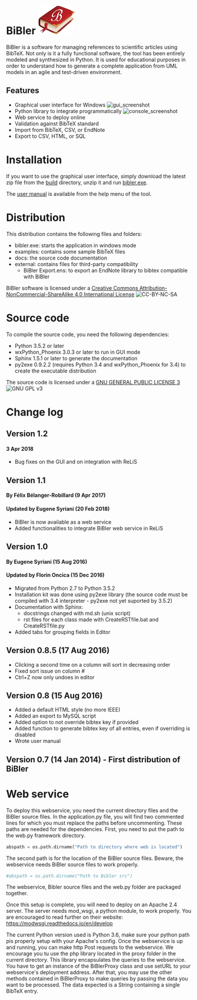 # BiBler ![logo](https://raw.githubusercontent.com/esyriani/bibler/master/src/bibler/utils/resources/bibler.png)
BiBler is a software for managing references to scientific articles using BibTeX. Not only is it a fully functional software, the tool has been entirely modeled and synthesized in Python. It is used for educational purposes in order to understand how to generate a complete application from UML models in an agile and test-driven environment.

## Features

- Graphical user interface for Windows
![gui_screenshot](https://a.fsdn.com/con/app/proj/bibler/screenshots/screenshot.png/1)
- Python library to integrate programmatically
![console_screenshot](https://a.fsdn.com/con/app/proj/bibler/screenshots/library.png/1)
- Web service to deploy online
- Validation against BibTeX standard
- Import from BibTeX, CSV, or EndNote
- Export to CSV, HTML, or SQL

# Installation
If you want to use the graphical user interface, simply download the latest zip file from the [build](build) directory, unzip it and run [bibler.exe](build/BiBler/bibler.exe).

The [user manual](build/BiBler/utils/resources/manual.md) is available from the help menu of the tool.


# Distribution
This distribution contains the following files and folders:
- bibler.exe: starts the application in windows mode
- examples: contains some sample BibTeX files
- docs: the source code documentation
- external: contains files for third-party compatibility
    - BiBler Export.ens: to export an EndNote library to bibtex compatible with BiBler

BiBler software is licensed under a [Creative Commons Attribution-NonCommercial-ShareAlike 4.0 International License](http://creativecommons.org/licenses/by-nc-sa/4.0)
![CC-BY-NC-SA](https://i.creativecommons.org/l/by-nc-sa/4.0/88x31.png)

# Source code
To compile the source code, you need the following dependencies:
- Python 3.5.2 or later
- wxPython_Phoenix 3.0.3 or later to run in GUI mode
- Sphinx 1.5.1 or later to generate the documentation
- py2exe 0.9.2.2 (requires Python 3.4 and wxPython_Phoenix for 3.4) to create the executable distribution

The source code is licensed under a [GNU GENERAL PUBLIC LICENSE 3](https://www.gnu.org/copyleft/gpl.html) ![GNU GPL v3](https://img.shields.io/badge/license-GPLv3-blue.svg)

# Change log
## Version 1.2
#### 3 Apr 2018
- Bug fixes on the GUI and on integration with ReLiS

## Version 1.1
#### By Félix Bélanger-Robillard (9 Apr 2017)
#### Updated by Eugene Syriani (20 Feb 2018)
- BiBler is now available as a web service
- Added functionalities to integrate BiBler web service in ReLiS

## Version 1.0
#### By Eugene Syriani (15 Aug 2016)
#### Updated by Florin Oncica (15 Dec 2016)
- Migrated from Python 2.7 to Python 3.5.2
- Installation kit was done using py2exe library (the source code must be compiled with 3.4 interpreter - py2exe not yet suported by 3.5.2)
- Documentation with Sphinx:
   - docstrings changed with md.sh (unix script)
   - rst files for each class made with CreateRSTfile.bat and CreateRSTfile.py
- Added tabs for grouping fields in Editor

## Version 0.8.5 (17 Aug 2016)
- Clicking a second time on a column will sort in decreasing order
- Fixed sort issue on column #
- Ctrl+Z now only undoes in editor

## Version 0.8 (15 Aug 2016)
- Added a default HTML style (no more IEEE)
- Added an export to MySQL script
- Added option to not override bibtex key if provided
- Added function to generate bibtex key of all entries, even if overriding is disabled
- Wrote user manual

## Version 0.7 (14 Jan 2014) - First distribution of BiBler


# Web service
To deploy this webservice, you need the current directory files and the BiBler source files.
In the application.py file, you will find two commented lines for which you must replace the
paths before uncommenting.
These paths are needed for the dependencies. First, you need to put the path to the web.py
framework directory.
```python
abspath = os.path.dirname("Path to directory where web is located")
```
The second path is for the location of the BiBler source files. Beware, the webservice needs
BiBler source files to work properly.
```python
#abspath = os.path.dirname("Path to Bibler src")
```
The webservice, Bibler source files and the web.py folder are packaged together.

Once this setup is complete, you will need to deploy on an Apache 2.4 server. The server needs
mod_wsgi, a python module, to work properly. You are encouraged to read further on their
website: https://modwsgi.readthedocs.io/en/develop

The current Python version used is Python 3.6, make sure your python path pis properly setup
with your Apache's config.
Once the webservice is up and running, you can make http Post requests to the webservice. We
encourage you tu use the php library located in the proxy folder in the current directory. 
This library encapsulates the queries to the webservice. You have to get an instance of the
BiBlerProxy class and use setURL to your webservice's deployment address. After that, you 
may use the other methods contained in BiBlerProxy to make queries by passing the data you
want to be processed. The data expected is a String containing a single BibTeX entry.
